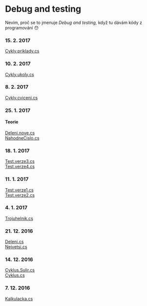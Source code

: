 # Debug and testing
Nevím, proč se to jmenuje *Debug and testing,* když tu dávám kódy z programování :hushed:
### 15. 2. 2017 
[Cykly.priklady.cs](CSharp/Cykly.priklady.cs)
### 10. 2. 2017
[Cykly.ukoly.cs](CSharp/Cykly.ukoly.cs)
### 8. 2. 2017
[Cykly.cviceni.cs](CSharp/Cykly.cviceni.cs)
### 25. 1. 2017
#### Teorie
[Deleni.nove.cs](CSharp/Deleni.nove.cs)<br>
[NahodneCislo.cs](CSharp/NahodneCislo.cs)
### 18. 1. 2017
[Test.verze3.cs](CSharp/Test.verze3.cs)<br>
[Test.verze4.cs](CSharp/Test.verze4.cs)
### 11. 1. 2017
[Test.verze1.cs](CSharp/Test.verze1.cs)<br>
[Test.verze2.cs](CSharp/Test.verze2.cs)
### 4. 1. 2017
[Trojuhelnik.cs](CSharp/Trojuhelnik.cs)
### 21. 12. 2016
[Deleni.cs](CSharp/Deleni.cs)<br>
[Nejvetsi.cs](CSharp/Nejvetsi.cs)
### 14. 12. 2016
[Cyklus.Sulir.cs](CSharp/Cyklus.Sulir.cs)<br>
[Cyklus.cs](CSharp/Cyklus.cs)
### 7. 12. 2016
[Kalkulacka.cs](CSharp/Kalkulacka.cs)
